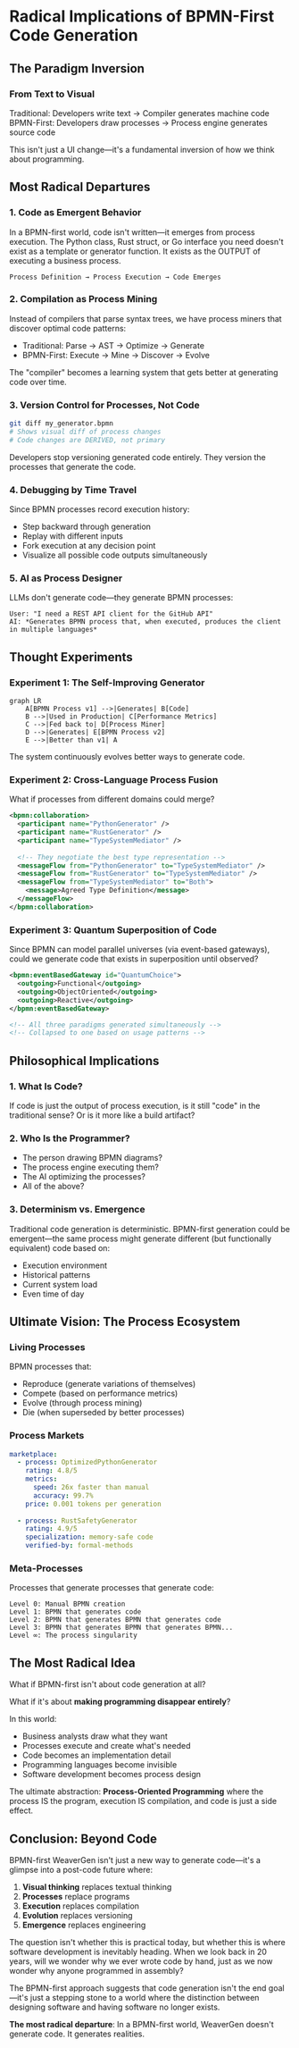 # Radical Implications of BPMN-First Code Generation

## The Paradigm Inversion

### From Text to Visual
Traditional: Developers write text → Compiler generates machine code
BPMN-First: Developers draw processes → Process engine generates source code

This isn't just a UI change—it's a fundamental inversion of how we think about programming.

## Most Radical Departures

### 1. **Code as Emergent Behavior**
In a BPMN-first world, code isn't written—it emerges from process execution. The Python class, Rust struct, or Go interface you need doesn't exist as a template or generator function. It exists as the OUTPUT of executing a business process.

```
Process Definition → Process Execution → Code Emerges
```

### 2. **Compilation as Process Mining**
Instead of compilers that parse syntax trees, we have process miners that discover optimal code patterns:

- Traditional: Parse → AST → Optimize → Generate
- BPMN-First: Execute → Mine → Discover → Evolve

The "compiler" becomes a learning system that gets better at generating code over time.

### 3. **Version Control for Processes, Not Code**
```bash
git diff my_generator.bpmn
# Shows visual diff of process changes
# Code changes are DERIVED, not primary
```

Developers stop versioning generated code entirely. They version the processes that generate the code.

### 4. **Debugging by Time Travel**
Since BPMN processes record execution history:
- Step backward through generation
- Replay with different inputs
- Fork execution at any decision point
- Visualize all possible code outputs simultaneously

### 5. **AI as Process Designer**
LLMs don't generate code—they generate BPMN processes:

```
User: "I need a REST API client for the GitHub API"
AI: *Generates BPMN process that, when executed, produces the client in multiple languages*
```

## Thought Experiments

### Experiment 1: The Self-Improving Generator
```mermaid
graph LR
    A[BPMN Process v1] -->|Generates| B[Code]
    B -->|Used in Production| C[Performance Metrics]
    C -->|Fed back to| D[Process Miner]
    D -->|Generates| E[BPMN Process v2]
    E -->|Better than v1| A
```

The system continuously evolves better ways to generate code.

### Experiment 2: Cross-Language Process Fusion
What if processes from different domains could merge?

```xml
<bpmn:collaboration>
  <participant name="PythonGenerator" />
  <participant name="RustGenerator" />
  <participant name="TypeSystemMediator" />
  
  <!-- They negotiate the best type representation -->
  <messageFlow from="PythonGenerator" to="TypeSystemMediator" />
  <messageFlow from="RustGenerator" to="TypeSystemMediator" />
  <messageFlow from="TypeSystemMediator" to="Both">
    <message>Agreed Type Definition</message>
  </messageFlow>
</bpmn:collaboration>
```

### Experiment 3: Quantum Superposition of Code
Since BPMN can model parallel universes (via event-based gateways), could we generate code that exists in superposition until observed?

```xml
<bpmn:eventBasedGateway id="QuantumChoice">
  <outgoing>Functional</outgoing>
  <outgoing>ObjectOriented</outgoing>
  <outgoing>Reactive</outgoing>
</bpmn:eventBasedGateway>

<!-- All three paradigms generated simultaneously -->
<!-- Collapsed to one based on usage patterns -->
```

## Philosophical Implications

### 1. **What Is Code?**
If code is just the output of process execution, is it still "code" in the traditional sense? Or is it more like a build artifact?

### 2. **Who Is the Programmer?**
- The person drawing BPMN diagrams?
- The process engine executing them?
- The AI optimizing the processes?
- All of the above?

### 3. **Determinism vs. Emergence**
Traditional code generation is deterministic. BPMN-first generation could be emergent—the same process might generate different (but functionally equivalent) code based on:
- Execution environment
- Historical patterns
- Current system load
- Even time of day

## Ultimate Vision: The Process Ecosystem

### Living Processes
BPMN processes that:
- Reproduce (generate variations of themselves)
- Compete (based on performance metrics)
- Evolve (through process mining)
- Die (when superseded by better processes)

### Process Markets
```yaml
marketplace:
  - process: OptimizedPythonGenerator
    rating: 4.8/5
    metrics:
      speed: 26x faster than manual
      accuracy: 99.7%
    price: 0.001 tokens per generation
    
  - process: RustSafetyGenerator
    rating: 4.9/5
    specialization: memory-safe code
    verified-by: formal-methods
```

### Meta-Processes
Processes that generate processes that generate code:

```
Level 0: Manual BPMN creation
Level 1: BPMN that generates code
Level 2: BPMN that generates BPMN that generates code
Level 3: BPMN that generates BPMN that generates BPMN...
Level ∞: The process singularity
```

## The Most Radical Idea

What if BPMN-first isn't about code generation at all?

What if it's about **making programming disappear entirely**?

In this world:
- Business analysts draw what they want
- Processes execute and create what's needed
- Code becomes an implementation detail
- Programming languages become invisible
- Software development becomes process design

The ultimate abstraction: **Process-Oriented Programming** where the process IS the program, execution IS compilation, and code is just a side effect.

## Conclusion: Beyond Code

BPMN-first WeaverGen isn't just a new way to generate code—it's a glimpse into a post-code future where:

1. **Visual thinking** replaces textual thinking
2. **Processes** replace programs
3. **Execution** replaces compilation
4. **Evolution** replaces versioning
5. **Emergence** replaces engineering

The question isn't whether this is practical today, but whether this is where software development is inevitably heading. When we look back in 20 years, will we wonder why we ever wrote code by hand, just as we now wonder why anyone programmed in assembly?

The BPMN-first approach suggests that code generation isn't the end goal—it's just a stepping stone to a world where the distinction between designing software and having software no longer exists.

**The most radical departure**: In a BPMN-first world, WeaverGen doesn't generate code. It generates realities.